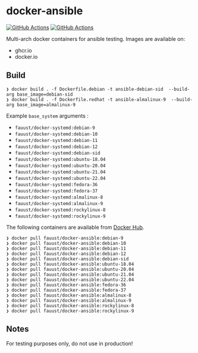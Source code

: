 # docker-ansible

[![GitHub Actions](https://github.com/fauust/docker-ansible/workflows/pre-commit/badge.svg?branch=main)](https://github.com/fauust/docker-ansible/actions?query=workflow%3A%22pre-commit%22)
[![GitHub Actions](https://github.com/fauust/docker-ansible/workflows/build/badge.svg?branch=main)](https://github.com/fauust/docker-ansible/actions?query=workflow%3A%22build%22)

Multi-arch docker containers for ansible testing. Images are available on:

- ghcr.io
- docker.io

## Build

```console
❯ docker build . -f Dockerfile.debian -t ansible-debian-sid  --build-arg base_image=debian-sid
❯ docker build . -f Dockerfile.redhat -t ansible-almalinux-9  --build-arg base_image=almalinux-9
```

Example `base_system` arguments :

- `fauust/docker-systemd:debian-9`
- `fauust/docker-systemd:debian-10`
- `fauust/docker-systemd:debian-11`
- `fauust/docker-systemd:debian-12`
- `fauust/docker-systemd:debian-sid`
- `fauust/docker-systemd:ubuntu-18.04`
- `fauust/docker-systemd:ubuntu-20.04`
- `fauust/docker-systemd:ubuntu-21.04`
- `fauust/docker-systemd:ubuntu-22.04`
- `fauust/docker-systemd:fedora-36`
- `fauust/docker-systemd:fedora-37`
- `fauust/docker-systemd:almalinux-8`
- `fauust/docker-systemd:almalinux-9`
- `fauust/docker-systemd:rockylinux-8`
- `fauust/docker-systemd:rockylinux-9`

The following containers are available from [Docker Hub](https://hub.docker.com/r/fauust/docker-ansible).

```console
❯ docker pull fauust/docker-ansible:debian-9
❯ docker pull fauust/docker-ansible:debian-10
❯ docker pull fauust/docker-ansible:debian-11
❯ docker pull fauust/docker-ansible:debian-12
❯ docker pull fauust/docker-ansible:debian-sid
❯ docker pull fauust/docker-ansible:ubuntu-18.04
❯ docker pull fauust/docker-ansible:ubuntu-20.04
❯ docker pull fauust/docker-ansible:ubuntu-21.04
❯ docker pull fauust/docker-ansible:ubuntu-22.04
❯ docker pull fauust/docker-ansible:fedora-36
❯ docker pull fauust/docker-ansible:fedora-37
❯ docker pull fauust/docker-ansible:almalinux-8
❯ docker pull fauust/docker-ansible:almalinux-9
❯ docker pull fauust/docker-ansible:rockylinux-8
❯ docker pull fauust/docker-ansible:rockylinux-9
```

## Notes

For testing purposes only, do not use in production!
